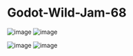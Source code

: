 # Godot-Wild-Jam-68

![image](https://github.com/TadeoOrtiz/Godot-Wild-Jam-68/assets/93532233/783aefbf-3006-471c-9b30-805c84ed21aa)
![image](https://github.com/TadeoOrtiz/Godot-Wild-Jam-68/assets/93532233/e146ab7e-1e5a-4c7f-93eb-43bf62172d9a)


![image](https://github.com/TadeoOrtiz/Godot-Wild-Jam-68/assets/93532233/015f057e-9321-4e5f-bd9e-edb736233a86)
![image](https://github.com/TadeoOrtiz/Godot-Wild-Jam-68/assets/93532233/e2c4f3ee-ef0a-481e-9667-1fbb993be020)



